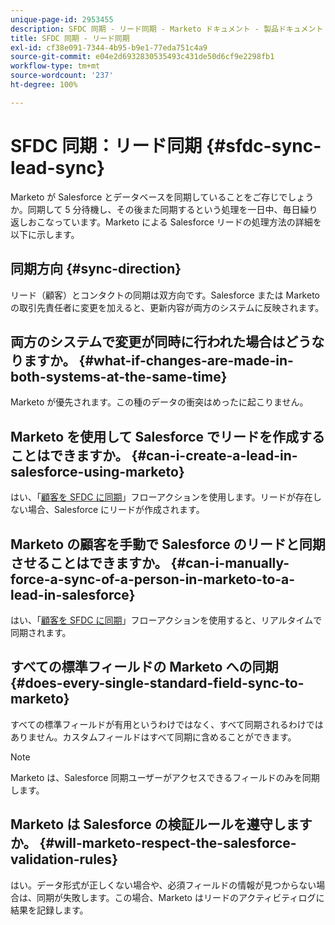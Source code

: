 ```yaml
---
unique-page-id: 2953455
description: SFDC 同期 - リード同期 - Marketo ドキュメント - 製品ドキュメント
title: SFDC 同期 - リード同期
exl-id: cf38e091-7344-4b95-b9e1-77eda751c4a9
source-git-commit: e04e2d6932830535493c431de50d6cf9e2298fb1
workflow-type: tm+mt
source-wordcount: '237'
ht-degree: 100%

---
```


# SFDC 同期：リード同期 {#sfdc-sync-lead-sync}

Marketo が Salesforce とデータベースを同期していることをご存じでしょうか。同期して 5 分待機し、その後また同期するという処理を一日中、毎日繰り返しおこなっています。Marketo による Salesforce リードの処理方法の詳細を以下に示します。

## 同期方向 {#sync-direction}

リード（顧客）とコンタクトの同期は双方向です。Salesforce または Marketo の取引先責任者に変更を加えると、更新内容が両方のシステムに反映されます。

## 両方のシステムで変更が同時に行われた場合はどうなりますか。 {#what-if-changes-are-made-in-both-systems-at-the-same-time}

Marketo が優先されます。この種のデータの衝突はめったに起こりません。

## Marketo を使用して Salesforce でリードを作成することはできますか。 {#can-i-create-a-lead-in-salesforce-using-marketo}

はい、「[顧客を SFDC に同期](/help/marketo/product-docs/core-marketo-concepts/smart-campaigns/salesforce-flow-actions/sync-person-to-sfdc.md)」フローアクションを使用します。リードが存在しない場合、Salesforce にリードが作成されます。

## Marketo の顧客を手動で Salesforce のリードと同期させることはできますか。 {#can-i-manually-force-a-sync-of-a-person-in-marketo-to-a-lead-in-salesforce}

はい、「[顧客を SFDC に同期](/help/marketo/product-docs/core-marketo-concepts/smart-campaigns/salesforce-flow-actions/sync-person-to-sfdc.md)」フローアクションを使用すると、リアルタイムで同期されます。

## すべての標準フィールドの Marketo への同期 {#does-every-single-standard-field-sync-to-marketo}

すべての標準フィールドが有用というわけではなく、すべて同期されるわけではありません。カスタムフィールドはすべて同期に含めることができます。

>[!NOTE]
>
>Marketo は、Salesforce 同期ユーザーがアクセスできるフィールドのみを同期します。

## Marketo は Salesforce の検証ルールを遵守しますか。 {#will-marketo-respect-the-salesforce-validation-rules}

はい。データ形式が正しくない場合や、必須フィールドの情報が見つからない場合は、同期が失敗します。この場合、Marketo はリードのアクティビティログに結果を記録します。
